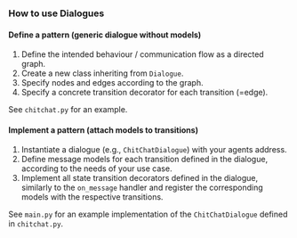 ### How to use Dialogues

#### Define a pattern (generic dialogue without models)
1. Define the intended behaviour / communication flow as a directed graph.
2. Create a new class inheriting from `Dialogue`.
3. Specify nodes and edges according to the graph.
4. Specify a concrete transition decorator for each transition (=edge).

See `chitchat.py` for an example.

#### Implement a pattern (attach models to transitions)
1. Instantiate a dialogue (e.g., `ChitChatDialogue`) with your agents address.
2. Define message models for each transition defined in the dialogue, according to the needs of your use case.
3. Implement all state transition decorators defined in the dialogue, similarly to the `on_message` handler and register the corresponding models with the respective transitions.

See `main.py` for an example implementation of the `ChitChatDialogue` defined in `chitchat.py`.
